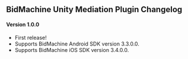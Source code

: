 ## BidMachine Unity Mediation Plugin Changelog

#### Version 1.0.0

- First release!
- Supports BidMachine Android SDK version 3.3.0.0.
- Supports BidMachine iOS SDK version 3.4.0.0.
